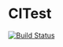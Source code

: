# CITest

[![Build Status](https://travis-ci.org/AndreiOstafciuc/CITest.svg?branch=master)](https://travis-ci.org/AndreiOstafciuc/CITest)
